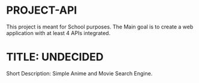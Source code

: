 # PROJECT-API
This project is meant for School purposes.
The Main goal is to create a web application with at least 4 APIs integrated.

# TITLE: UNDECIDED
Short Description: Simple Anime and Movie Search Engine.